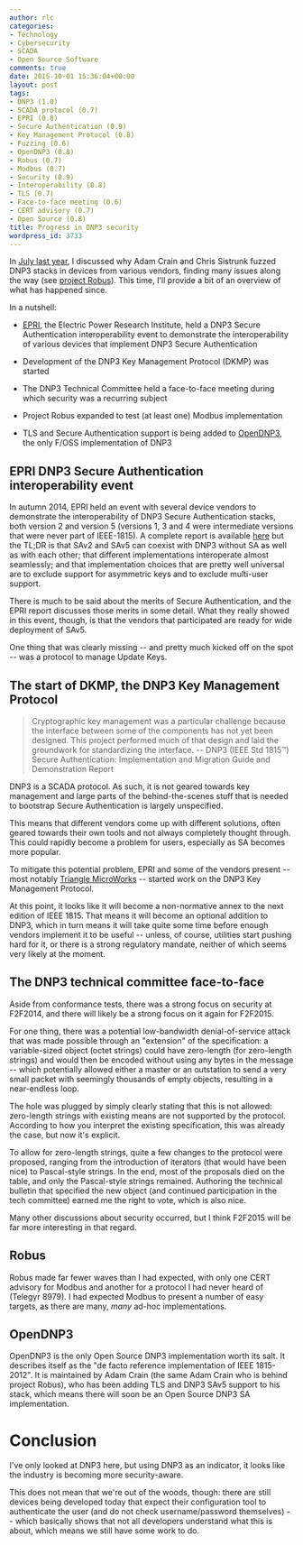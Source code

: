 ```yaml
---
author: rlc
categories:
- Technology
- Cybersecurity
- SCADA
- Open Source Software
comments: true
date: 2015-10-01 15:36:04+00:00
layout: post
tags:
- DNP3 (1.0)
- SCADA protocol (0.7)
- EPRI (0.8)
- Secure Authentication (0.9)
- Key Management Protocol (0.8)
- Fuzzing (0.6)
- OpenDNP3 (0.8)
- Robus (0.7)
- Modbus (0.7)
- Security (0.9)
- Interoperability (0.8)
- TLS (0.7)
- Face-to-face meeting (0.6)
- CERT advisory (0.7)
- Open Source (0.8)
title: Progress in DNP3 security
wordpress_id: 3733
---
```


In [July last year](/blog/2014/07/ics-security-current-and-future-focus/), I discussed why Adam Crain and Chris Sistrunk fuzzed DNP3 stacks in devices from various vendors, finding many issues along the way (see [project Robus](https://automatak.com/robus/)). This time, I'll provide a bit of an overview of what has happened since.

<!--more-->

In a nutshell:

- [EPRI](http://epri.com), the Electric Power Research Institute, held a DNP3 Secure Authentication interoperability event to demonstrate the interoperability of various devices that implement DNP3 Secure Authentication

- Development of the DNP3 Key Management Protocol (DKMP) was started

- The DNP3 Technical Committee held a face-to-face meeting during which security was a recurring subject

- Project Robus expanded to test (at least one) Modbus implementation

- TLS and Secure Authentication support is being added to [OpenDNP3](https://github.com/automatak/dnp3), the only F/OSS implementation of DNP3

## EPRI DNP3 Secure Authentication interoperability event

In autumn 2014, EPRI held an event with several device vendors to demonstrate the interoperability of DNP3 Secure Authentication stacks, both version 2 and version 5 (versions 1, 3 and 4 were intermediate versions that were never part of IEEE-1815). A complete report is available [here](http://www.epri.com/abstracts/Pages/ProductAbstract.aspx?ProductId=000000003002003736) but the TL;DR is that SAv2 and SAv5 can coexist with DNP3 without SA as well as with each other; that different implementations interoperate almost seamlessly; and that implementation choices that are pretty well universal are to exclude support for asymmetric keys and to exclude multi-user support.

There is much to be said about the merits of Secure Authentication, and the EPRI report discusses those merits in some detail. What they really showed in this event, though, is that the vendors that participated are ready for wide deployment of SAv5.

One thing that was clearly missing -- and pretty much kicked off on the spot -- was a protocol to manage Update Keys.

## The start of DKMP, the DNP3 Key Management Protocol

<blockquote>Cryptographic key management was a particular challenge because the interface between some of the components has not yet been designed. This project performed much of that design and laid the groundwork for standardizing the interface. -- DNP3 (IEEE Std 1815™) Secure Authentication: Implementation and Migration Guide and Demonstration Report</blockquote>

DNP3 is a SCADA protocol. As such, it is not geared towards key management and large parts of the behind-the-scenes stuff that is needed to bootstrap Secure Authentication is largely unspecified.

This means that different vendors come up with different solutions, often geared towards their own tools and not always completely thought through. This could rapidly become a problem for users, especially as SA becomes more popular.

To mitigate this potential problem, EPRI and some of the vendors present -- most notably [Triangle MicroWorks](http://www.trianglemicroworks.com) -- started work on the DNP3 Key Management Protocol.

At this point, it looks like it will become a non-normative annex to the next edition of IEEE 1815. That means it will become an optional addition to DNP3, which in turn means it will take quite some time before enough vendors implement it to be useful -- unless, of course, utilities start pushing hard for it, or there is a strong regulatory mandate, neither of which seems very likely at the moment.

## The DNP3 technical committee face-to-face

Aside from conformance tests, there was a strong focus on security at F2F2014, and there will likely be a strong focus on it again for F2F2015.

For one thing, there was a potential low-bandwidth denial-of-service attack that was made possible through an "extension" of the specification: a variable-sized object (octet strings) could have zero-length (for zero-length strings) and would then be encoded without using any bytes in the message -- which potentially allowed either a master or an outstation to send a very small packet with seemingly thousands of empty objects, resulting in a near-endless loop.

The hole was plugged by simply clearly stating that this is not allowed: zero-length strings with existing means are not supported by the protocol. According to how you interpret the existing specification, this was already the case, but now it's explicit.

To allow for zero-length strings, quite a few changes to the protocol were proposed, ranging from the introduction of iterators (that would have been nice) to Pascal-style strings. In the end, most of the proposals died on the table, and only the Pascal-style strings remained. Authoring the technical bulletin that specified the new object (and continued participation in the tech committee) earned me the right to vote, which is also nice.

Many other discussions about security occurred, but I think F2F2015 will be far more interesting in that regard.

## Robus

Robus made far fewer waves than I had expected, with only one CERT advisory for Modbus and another for a protocol I had never heard of (Telegyr 8979). I had expected Modbus to present a number of easy targets, as there are many, _many_ ad-hoc implementations.

## OpenDNP3

OpenDNP3 is the only Open Source DNP3 implementation worth its salt. It describes itself as the "de facto reference implementation of IEEE 1815-2012". It is maintained by Adam Crain (the same Adam Crain who is behind project Robus), who has been adding TLS and DNP3 SAv5 support to his stack, which means there will soon be an Open Source DNP3 SA implementation.

# Conclusion

I've only looked at DNP3 here, but using DNP3 as an indicator, it looks like the industry is becoming more security-aware.

This does not mean that we're out of the woods, though: there are still devices being developed today that expect their configuration tool to authenticate the user (and do not check username/password themselves) -- which basically shows that not all developers understand what this is about, which means we still have some work to do.